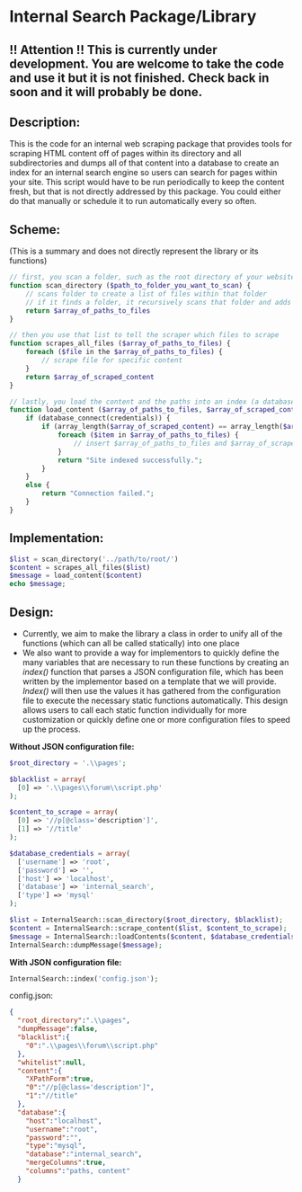 # Internal Search Package/Library
## !! Attention !! This is currently under development. You are welcome to take the code and use it but it is not finished. Check back in soon and it will probably be done.
## Description:
This is the code for an internal web scraping package that provides tools for scraping HTML content off of pages within its directory and all subdirectories and dumps all of that content into a database to create an index for an internal search engine so users can search for pages within your site. This script would have to be run periodically to keep the content fresh, but that is not directly addressed by this package. You could either do that manually or schedule it to run automatically every so often.

## Scheme:
(This is a summary and does not directly represent the library or its functions)
```php
// first, you scan a folder, such as the root directory of your website, to create a list of paths to each file
function scan_directory ($path_to_folder_you_want_to_scan) {
	// scans folder to create a list of files within that folder
	// if it finds a folder, it recursively scans that folder and adds the result to the final array of paths
	return $array_of_paths_to_files
}

// then you use that list to tell the scraper which files to scrape
function scrapes_all_files ($array_of_paths_to_files) {
	foreach ($file in the $array_of_paths_to_files) {
		// scrape file for specific content
	}
	return $array_of_scraped_content
}

// lastly, you load the content and the paths into an index (a database table) 
function load_content ($array_of_paths_to_files, $array_of_scraped_content) {
	if (database_connect(credentials)) {
		if (array_length($array_of_scraped_content) == array_length($array_of_paths_to_files)) {
			foreach ($item in $array_of_paths_to_files) {
				// insert $array_of_paths_to_files and $array_of_scraped_content into DB as separate columns in the same row
			}
			return "Site indexed successfully.";
		}
	}
	else {
		return "Connection failed.";
	}
}
```

## Implementation:
```php
$list = scan_directory('../path/to/root/')
$content = scrapes_all_files($list)
$message = load_content($content)
echo $message;
```
## Design:
- Currently, we aim to make the library a class in order to unify all of the functions (which can all be called statically) into one place
- We also want to provide a way for implementors to quickly define the many variables that are necessary to run these functions by creating an *index()* function that parses a JSON configuration file, which has been written by the implementor based on a template that we will provide. *Index()* will then use the values it has gathered from the configuration file to execute the necessary static functions automatically. This design allows users to call each static function individually for more customization or quickly define one or more configuration files to speed up the process.

**Without JSON configuration file:**
```php
$root_directory = '.\\pages';

$blacklist = array(
  [0] => '.\\pages\\forum\\script.php'
);

$content_to_scrape = array(
  [0] => '//p[@class='description']',
  [1] => '//title'
);

$database_credentials = array(
  ['username'] => 'root',
  ['password'] => '',
  ['host'] => 'localhost',
  ['database'] => 'internal_search',
  ['type'] => 'mysql'
);

$list = InternalSearch::scan_directory($root_directory, $blacklist);
$content = InternalSearch::scrape_content($list, $content_to_scrape);
$message = InternalSearch::loadContents($content, $database_credentials);
InternalSearch::dumpMessage($message);
```
**With JSON configuration file:**
```php
InternalSearch::index('config.json');
```
config.json:
```json
{
  "root_directory":".\\pages",
  "dumpMessage":false,
  "blacklist":{
    "0":".\\pages\\forum\\script.php"
  },
  "whitelist":null,
  "content":{
    "XPathForm":true,
    "0":"//p[@class='description']",
    "1":"//title"
  },
  "database":{
    "host":"localhost",
    "username":"root",
    "password":"",
    "type":"mysql",
    "database":"internal_search",
    "mergeColumns":true,
    "columns":"paths, content"
  }
```
